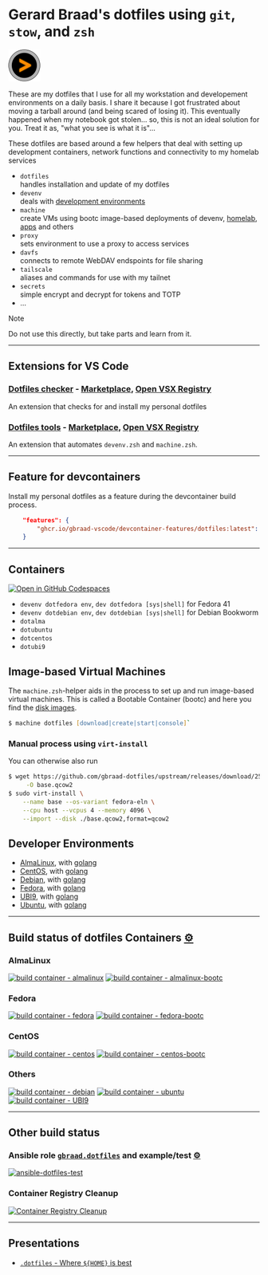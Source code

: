 Gerard Braad's dotfiles using `git`, `stow`, and `zsh`
======================================================

!["Prompt"](https://raw.githubusercontent.com/gbraad/assets/gh-pages/icons/prompt-icon-64.png)

These are my dotfiles that I use for all my workstation and developement environments on a daily basis. I share it because I got frustrated about moving a tarball around (and being scared of losing it). This eventually happened when my notebook got stolen... so, this is not an ideal solution for you. Treat it as, "what you see is what it is"...

These dotfiles are based around a few helpers that deal with setting up development containers, network functions and connectivity to my homelab services

  - `dotfiles`  
    handles installation and update of my dotfiles
  - `devenv`  
    deals with [development environments](https://github.com/gbraad-devenv/)
  - `machine`  
    create VMs using bootc image-based deployments of devenv, [homelab](https://github.com/gbraad-homelab), [apps](https://github.com/gbraad-apps) and others
  - `proxy`  
    sets environment to use a proxy to access services
  - `davfs`  
    connects to remote WebDAV endspoints for file sharing
  - `tailscale`  
    aliases and commands for use with my tailnet
  - `secrets`  
    simple encrypt and decrypt for tokens and TOTP
  - ...


> [!NOTE]
> Do not use this directly, but take parts and learn from it.


---

## Extensions for VS Code

### [Dotfiles checker](https://github.com/gbraad-vscode/dotfiles-checker/) - [Marketplace](https://marketplace.visualstudio.com/items?itemName=gbraad.dotfiles-checker), [Open VSX Registry](https://open-vsx.org/extension/gbraad/dotfiles-checker)

An extension that checks for and install my personal dotfiles


### [Dotfiles tools](https://github.com/gbraad-vscode/dotfiles-tools/) - [Marketplace](https://marketplace.visualstudio.com/items?itemName=gbraad.dotfiles-tools), [Open VSX Registry](https://open-vsx.org/extension/gbraad/dotfiles-tools)

An extension that automates `devenv.zsh` and `machine.zsh`.


---

## Feature for devcontainers

Install my personal dotfiles as a feature during the devcontainer build process.

```json
    "features": {
        "ghcr.io/gbraad-vscode/devcontainer-features/dotfiles:latest": {}
    }
```

---

## Containers

[![Open in GitHub Codespaces](https://github.com/codespaces/badge.svg)](https://github.com/codespaces/new?hide_repo_select=true&ref=main&repo=60443888&skip_quickstart=true)

  * `devenv dotfedora env`, `dev dotfedora [sys|shell]` for Fedora 41
  * `devenv dotdebian env`, `dev dotdebian [sys|shell]` for Debian Bookworm
  * `dotalma`
  * `dotubuntu`
  * `dotcentos`
  * `dotubi9`
  

## Image-based Virtual Machines

The `machine.zsh`-helper aids in the process to set up and run image-based virtual machines.
This is called a Bootable Container (bootc) and here you find the [disk images](https://github.com/gbraad-dotfiles/upstream/releases/latest).

```zsh
$ machine dotfiles [download|create|start|console]`
```

### Manual process using `virt-install`

You can otherwise also run

```bash
$ wget https://github.com/gbraad-dotfiles/upstream/releases/download/250223/almalinux-disk.qcow2 \
     -O base.qcow2
$ sudo virt-install \
    --name base --os-variant fedora-eln \
    --cpu host --vcpus 4 --memory 4096 \
    --import --disk ./base.qcow2,format=qcow2
```

## Developer Environments

  * [AlmaLinux](https://github.com/gbraad-devenv/almalinux), with [golang](https://github.com/gbraad-devenv/almalinux-golang)
  * [CentOS](https://github.com/gbraad-devenv/centos), with [golang](https://github.com/gbraad-devenv/centos-golang)
  * [Debian](https://github.com/gbraad-devenv/debian), with [golang](https://github.com/gbraad-devenv/debian-golang)
  * [Fedora](https://github.com/gbraad-devenv/fedora), with [golang](https://github.com/gbraad-devenv/fedora-golang)
  * [UBI9](https://github.com/gbraad-devenv/UBI9), with [golang](https://github.com/gbraad-devenv/ubi9-golang)
  * [Ubuntu](https://github.com/gbraad-devenv/ubuntu), with [golang](https://github.com/gbraad-devenv/ubuntu-golang)


---

## Build status of dotfiles Containers [⚙️](https://github.com/gbraad-dotfiles/upstream/actions)

### AlmaLinux
[![build container - almalinux](https://github.com/gbraad-dotfiles/upstream/actions/workflows/build-container-almalinux.yml/badge.svg)](https://github.com/gbraad-dotfiles/upstream/actions/workflows/build-container-almalinux.yml)
[![build container - almalinux-bootc](https://github.com/gbraad-dotfiles/upstream/actions/workflows/build-container-almalinux-bootc.yml/badge.svg)](https://github.com/gbraad-dotfiles/upstream/actions/workflows/build-container-almalinux-bootc.yml)

### Fedora
[![build container - fedora](https://github.com/gbraad-dotfiles/upstream/actions/workflows/build-container-fedora.yml/badge.svg)](https://github.com/gbraad-dotfiles/upstream/actions/workflows/build-container-fedora.yml)
[![build container - fedora-bootc](https://github.com/gbraad-dotfiles/upstream/actions/workflows/build-container-fedora-bootc.yml/badge.svg)](https://github.com/gbraad-dotfiles/upstream/actions/workflows/build-container-fedora-bootc.yml)

### CentOS
[![build container - centos](https://github.com/gbraad-dotfiles/upstream/actions/workflows/build-container-centos.yml/badge.svg)](https://github.com/gbraad-dotfiles/upstream/actions/workflows/build-container-centos.yml)
[![build container - centos-bootc](https://github.com/gbraad-dotfiles/upstream/actions/workflows/build-container-centos-bootc.yml/badge.svg)](https://github.com/gbraad-dotfiles/upstream/actions/workflows/build-container-centos-bootc.yml)

### Others
[![build container - debian](https://github.com/gbraad-dotfiles/upstream/actions/workflows/build-container-debian.yml/badge.svg)](https://github.com/gbraad-dotfiles/upstream/actions/workflows/build-container-debian.yml)
[![build container - ubuntu](https://github.com/gbraad-dotfiles/upstream/actions/workflows/build-container-ubuntu.yml/badge.svg)](https://github.com/gbraad-dotfiles/upstream/actions/workflows/build-container-ubuntu.yml)
[![build container - UBI9](https://github.com/gbraad-dotfiles/upstream/actions/workflows/build-container-ubi9.yml/badge.svg)](https://github.com/gbraad-dotfiles/upstream/actions/workflows/build-container-ubi9.yml)


---

## Other build status

### Ansible role [`gbraad.dotfiles`](https://github.com/gbraad-dotfiles/ansible-role-dotfiles/) and example/test [⚙️](https://github.com/gbraad-dotfiles/ansible-dotfiles-example/actions)
[![ansible-dotfiles-test](https://github.com/gbraad-dotfiles/ansible-dotfiles-example/actions/workflows/build-process.yml/badge.svg)](https://github.com/gbraad-dotfiles/ansible-dotfiles-example/actions/workflows/build-process.yml)

### Container Registry Cleanup
[![Container Registry Cleanup](https://github.com/gbraad-dotfiles/.github/actions/workflows/cleanup.yml/badge.svg)](https://github.com/gbraad-dotfiles/.github/actions/workflows/cleanup.yml)


---

## Presentations
  - [`.dotfiles` - Where `${HOME}` is best](https://docs.gbraad.nl/dotfiles-presentation/)
